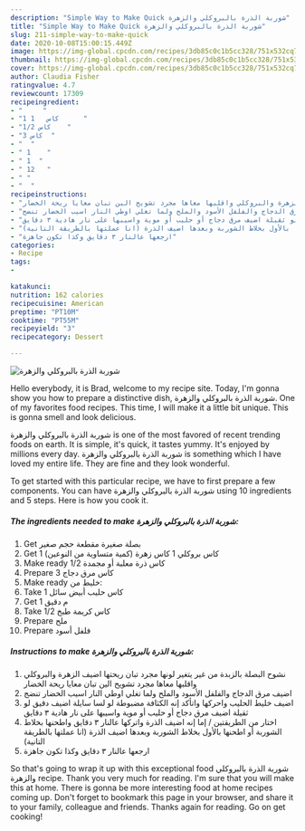 ```yaml
---
description: "Simple Way to Make Quick شوربة الذرة بالبروكلي والزهرة"
title: "Simple Way to Make Quick شوربة الذرة بالبروكلي والزهرة"
slug: 211-simple-way-to-make-quick
date: 2020-10-08T15:00:15.449Z
image: https://img-global.cpcdn.com/recipes/3db85c0c1b5cc328/751x532cq70/الصورة-الرئيسية-لوصفةشوربة-الذرة-بالبروكلي-والزهرة.jpg
thumbnail: https://img-global.cpcdn.com/recipes/3db85c0c1b5cc328/751x532cq70/الصورة-الرئيسية-لوصفةشوربة-الذرة-بالبروكلي-والزهرة.jpg
cover: https://img-global.cpcdn.com/recipes/3db85c0c1b5cc328/751x532cq70/الصورة-الرئيسية-لوصفةشوربة-الذرة-بالبروكلي-والزهرة.jpg
author: Claudia Fisher
ratingvalue: 4.7
reviewcount: 17309
recipeingredient:
- "     "
- "1 كاس   1      "
- "1/2 كاس    "
- "3 كاس  "
- "  "
- " 1    "
- " 1  "
- " 12   "
- " "
- "  "
recipeinstructions:
- "نشوح البصلة بالزبدة من غير يتغير لونها مجرد تبان ريحتها اضيف الزهرة والبروكلي واقلبها معاها مجرد تشويح الين تبان معايا ريحة الخضار"
- "اضيف مرق الدجاج والفلفل الأسود والملح ولما تغلي اوطي النار اسيب الخضار تنضج"
- "اضيف خليط الحليب واحركها واتأكد إنه الكثافة مضبوطة لو لسا سايلة اضيف دقيق لو ثقيلة اضيف مرق دجاج أو حليب أو موية واسيبها على نار هادية ٣ دقايق"
- "اختار من الطريقتين / إما إنه اضيف الذرة واتركها عالنار ٣ دقايق واطحنها بخلاط الشوربة أو اطحنها بالأول بخلاط الشوربة وبعدها اضيف الذرة (انا عملتها بالطريقة التانية)"
- "ارجعها عالنار ٣ دقايق وكذا تكون جاهزة"
categories:
- Recipe
tags:
- 

katakunci:  
nutrition: 162 calories
recipecuisine: American
preptime: "PT10M"
cooktime: "PT55M"
recipeyield: "3"
recipecategory: Dessert

---
```



![شوربة الذرة بالبروكلي والزهرة](https://img-global.cpcdn.com/recipes/3db85c0c1b5cc328/751x532cq70/الصورة-الرئيسية-لوصفةشوربة-الذرة-بالبروكلي-والزهرة.jpg)

Hello everybody, it is Brad, welcome to my recipe site. Today, I'm gonna show you how to prepare a distinctive dish, شوربة الذرة بالبروكلي والزهرة. One of my favorites food recipes. This time, I will make it a little bit unique. This is gonna smell and look delicious.

شوربة الذرة بالبروكلي والزهرة is one of the most favored of recent trending foods on earth. It is simple, it's quick, it tastes yummy. It's enjoyed by millions every day. شوربة الذرة بالبروكلي والزهرة is something which I have loved my entire life. They are fine and they look wonderful.




To get started with this particular recipe, we have to first prepare a few components. You can have شوربة الذرة بالبروكلي والزهرة using 10 ingredients and 5 steps. Here is how you cook it.

<!--inarticleads1-->

##### The ingredients needed to make شوربة الذرة بالبروكلي والزهرة:

1. Get  بصلة صغيرة مقطعة حجم صغير
1. Get 1 كاس بروكلي  1 كاس زهرة (كمية متساوية من النوعين)
1. Make ready 1/2 كاس ذرة معلبة أو مجمدة
1. Prepare 3 كاس مرق دجاج
1. Make ready  خليط من:
1. Take  1 كاس حليب أبيض سائل
1. Get  1 م دقيق
1. Take  1/2 كاس كريمة طبخ
1. Prepare  ملح
1. Prepare  فلفل أسود




<!--inarticleads2-->

##### Instructions to make شوربة الذرة بالبروكلي والزهرة:

1. نشوح البصلة بالزبدة من غير يتغير لونها مجرد تبان ريحتها اضيف الزهرة والبروكلي واقلبها معاها مجرد تشويح الين تبان معايا ريحة الخضار
1. اضيف مرق الدجاج والفلفل الأسود والملح ولما تغلي اوطي النار اسيب الخضار تنضج
1. اضيف خليط الحليب واحركها واتأكد إنه الكثافة مضبوطة لو لسا سايلة اضيف دقيق لو ثقيلة اضيف مرق دجاج أو حليب أو موية واسيبها على نار هادية ٣ دقايق
1. اختار من الطريقتين / إما إنه اضيف الذرة واتركها عالنار ٣ دقايق واطحنها بخلاط الشوربة أو اطحنها بالأول بخلاط الشوربة وبعدها اضيف الذرة (انا عملتها بالطريقة التانية)
1. ارجعها عالنار ٣ دقايق وكذا تكون جاهزة




So that's going to wrap it up with this exceptional food شوربة الذرة بالبروكلي والزهرة recipe. Thank you very much for reading. I'm sure that you will make this at home. There is gonna be more interesting food at home recipes coming up. Don't forget to bookmark this page in your browser, and share it to your family, colleague and friends. Thanks again for reading. Go on get cooking!
